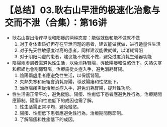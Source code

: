 # 【总结】03.耿右山早泄的极速化治愈与交而不泄（合集）：第16讲

-   耿右山提出治疗早泄和阳痿的两种态度：能做就做和能不做就不做
    1.  对于身体素质好但存在早泄问题的患者，建议能做就做，进行适量性生活
    2.  对于先天性敏感度过高的患者，同样建议能做就做，以消耗肾阳
    3.  对于阴阳两虚的患者，建议能不做就不做，避免过度消耗生殖器功能
-   陰陽兩虛患者需避免性生活，以免消耗腎陽，導致陽痿和性慾低下。失熱失寒和瘀組也會削弱腎陽，治療需從炎症入手，避免消耗腎陽。
    1.  陰陽兩虛患者應避免性生活，以保護腎陽。
    2.  失熱失寒和瘀組會消耗腎陽，導致陽痿和性慾低下。
    3.  治療陽痿需從治療炎症入手，避免消耗腎陽，提升性功能。
-   性生活需正常平均，避免縱慾。陽痿、性癒低下患者應避免性行為，治療期間應節制。陽痿和性癒低下的成因也需了解。
    1.  性生活需正常平均，避免縱慾。
    2.  陽痿、性癒低下患者應避免性行為，治療期間應節制。
    3.  了解陽痿和性癒低下的成因。